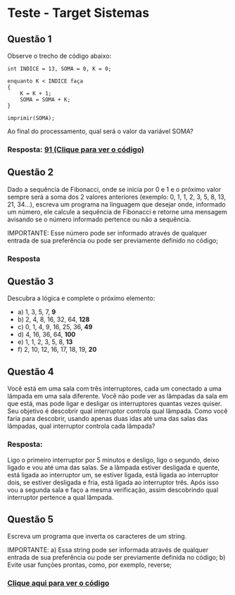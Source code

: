 # Teste - Target Sistemas
## Questão 1
Observe o trecho de código abaixo:

    int INDICE = 13, SOMA = 0, K = 0;
    
    enquanto K < INDICE faça 
    {
	    K = K + 1;
	    SOMA = SOMA + K;
	}
	
	imprimir(SOMA);
Ao final do processamento, qual será o valor da variável SOMA?

### Resposta: [91 (Clique para ver o código)](https://google.com)

## Questão 2
Dado a sequência de Fibonacci, onde se inicia por 0 e 1 e o próximo valor sempre será a soma dos 2 valores anteriores (exemplo: 0, 1, 1, 2, 3, 5, 8, 13, 21, 34...), escreva um programa na linguagem que desejar onde, informado um número, ele calcule a sequência de Fibonacci e retorne uma mensagem avisando se o número informado pertence ou não a sequência.

IMPORTANTE: Esse número pode ser informado através de qualquer entrada de sua preferência ou pode ser previamente definido no código;

### Resposta

## Questão 3
Descubra a lógica e complete o próximo elemento:

 - a) 1, 3, 5, 7, **9**
 - b) 2, 4, 8, 16, 32, 64, **128**
 - c) 0, 1, 4, 9, 16, 25, 36, **49**
 - d) 4, 16, 36, 64, **100**
 - e) 1, 1, 2, 3, 5, 8, **13**
 - f) 2, 10, 12, 16, 17, 18, 19, **20**

## Questão 4
Você está em uma sala com três interruptores, cada um conectado a uma lâmpada em uma sala diferente. Você não pode ver as lâmpadas da sala em que está, mas pode ligar e desligar os interruptores quantas vezes quiser. Seu objetivo é descobrir qual interruptor controla qual lâmpada. Como você faria para descobrir, usando apenas duas idas até uma das salas das lâmpadas, qual interruptor controla cada lâmpada?

### Resposta:
Ligo o primeiro interruptor por 5 minutos e desligo, ligo o segundo, deixo ligado e vou até uma das salas. Se a lâmpada estiver desligada e quente, está ligada ao interruptor um, se estiver ligada, está ligada ao interruptor dois, se estiver desligada e fria, está ligada ao interruptor três.
Após isso vou a segunda sala e faço a mesma verificação, assim descobrindo qual interruptor pertence a qual lâmpada.

## Questão 5
Escreva um programa que inverta os caracteres de um string.

IMPORTANTE:
a) Essa string pode ser informada através de qualquer entrada de sua preferência ou pode ser previamente definida no código;
b) Evite usar funções prontas, como, por exemplo, reverse;

### [Clique aqui para ver o código](https://google.com)
